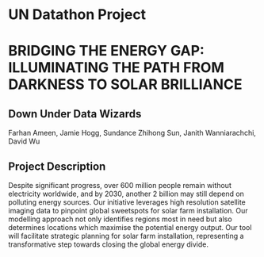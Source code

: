 # UN Datathon Project
# BRIDGING THE ENERGY GAP: ILLUMINATING THE PATH FROM DARKNESS TO SOLAR BRILLIANCE

## Down Under Data Wizards

Farhan Ameen, Jamie Hogg, Sundance Zhihong Sun, Janith Wanniarachchi, David Wu

## Project Description

Despite significant progress, over 600 million people remain without electricity worldwide, and by 2030, another 2 billion may still depend on polluting energy sources. Our initiative leverages high resolution satellite imaging data to pinpoint global sweetspots for solar farm installation. Our modelling approach not only identifies regions most in need but also determines locations which maximise the potential energy output. Our tool will facilitate strategic planning for solar farm installation, representing a transformative step towards closing the global energy divide.
